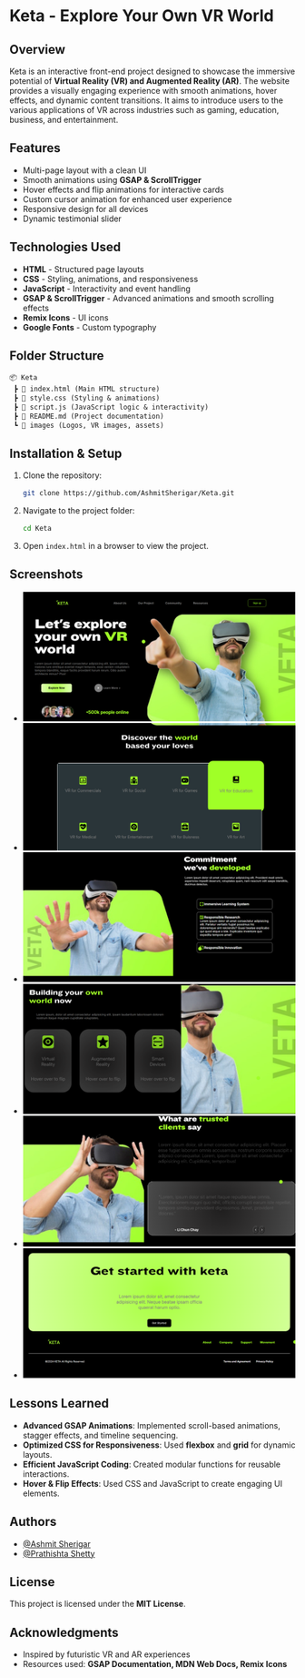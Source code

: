 # Keta - Explore Your Own VR World

## Overview
Keta is an interactive front-end project designed to showcase the immersive potential of **Virtual Reality (VR) and Augmented Reality (AR)**. The website provides a visually engaging experience with smooth animations, hover effects, and dynamic content transitions. It aims to introduce users to the various applications of VR across industries such as gaming, education, business, and entertainment.

## Features
- Multi-page layout with a clean UI
- Smooth animations using **GSAP & ScrollTrigger**
- Hover effects and flip animations for interactive cards
- Custom cursor animation for enhanced user experience
- Responsive design for all devices
- Dynamic testimonial slider

## Technologies Used
- **HTML** - Structured page layouts
- **CSS** - Styling, animations, and responsiveness
- **JavaScript** - Interactivity and event handling
- **GSAP & ScrollTrigger** - Advanced animations and smooth scrolling effects
- **Remix Icons** - UI icons
- **Google Fonts** - Custom typography

## Folder Structure
```
📦 Keta
 ┣ 📜 index.html (Main HTML structure)
 ┣ 📜 style.css (Styling & animations)
 ┣ 📜 script.js (JavaScript logic & interactivity)
 ┣ 📜 README.md (Project documentation)
 ┗ 📂 images (Logos, VR images, assets)
```

## Installation & Setup
1. Clone the repository:
   ```sh
   git clone https://github.com/AshmitSherigar/Keta.git
   ```
2. Navigate to the project folder:
   ```sh
   cd Keta
   ```
3. Open `index.html` in a browser to view the project.



## Screenshots
- ![Homepage](https://github.com/AshmitSherigar/Keta/blob/main/images/readme1.png?raw=true)
- ![VR Categories](https://github.com/AshmitSherigar/Keta/blob/main/images/readme2.png?raw=true)
- ![Testimonials](https://github.com/AshmitSherigar/Keta/blob/main/images/readme3.png?raw=true)
- ![Hovering-Flip-Effect](https://github.com/AshmitSherigar/Keta/blob/main/images/readme4..png?raw=true)
- ![Feedback](https://github.com/AshmitSherigar/Keta/blob/main/images/readme5.png?raw=true)
- ![Footer Section](https://github.com/AshmitSherigar/Keta/blob/main/images/readme6.png?raw=true)

## Lessons Learned
- **Advanced GSAP Animations**: Implemented scroll-based animations, stagger effects, and timeline sequencing.
- **Optimized CSS for Responsiveness**: Used **flexbox** and **grid** for dynamic layouts.
- **Efficient JavaScript Coding**: Created modular functions for reusable interactions.
- **Hover & Flip Effects**: Used CSS and JavaScript to create engaging UI elements.

## Authors
- [@Ashmit Sherigar](https://github.com/AshmitSherigar)
- [@Prathishta Shetty](https://github.com/prathishta-shetty)

## License
This project is licensed under the **MIT License**.

## Acknowledgments
- Inspired by futuristic VR and AR experiences
- Resources used: **GSAP Documentation, MDN Web Docs, Remix Icons**

